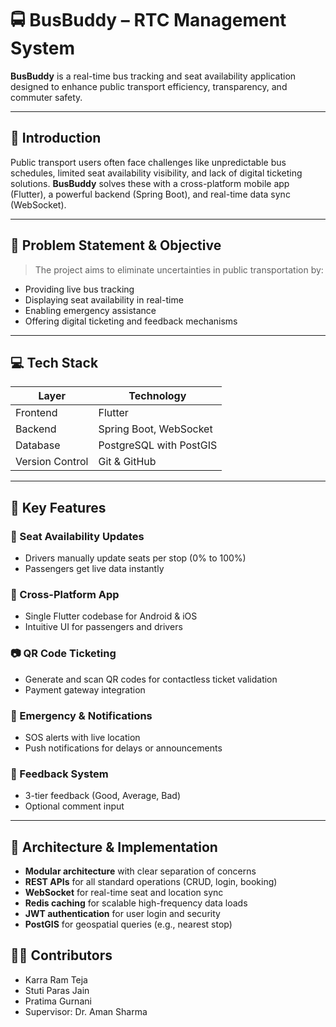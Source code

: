 # 🚍 BusBuddy – RTC Management System

**BusBuddy** is a real-time bus tracking and seat availability application designed to enhance public transport efficiency, transparency, and commuter safety.

---

## 🧠 Introduction

Public transport users often face challenges like unpredictable bus schedules, limited seat availability visibility, and lack of digital ticketing solutions. **BusBuddy** solves these with a cross-platform mobile app (Flutter), a powerful backend (Spring Boot), and real-time data sync (WebSocket).

---

## 🎯 Problem Statement & Objective

> The project aims to eliminate uncertainties in public transportation by:
- Providing live bus tracking
- Displaying seat availability in real-time
- Enabling emergency assistance
- Offering digital ticketing and feedback mechanisms

---

## 💻 Tech Stack

| Layer       | Technology               |
|-------------|---------------------------|
| Frontend    | Flutter                   |
| Backend     | Spring Boot, WebSocket    |
| Database    | PostgreSQL with PostGIS   |
| Version Control | Git & GitHub         |

---

## 🔑 Key Features

### 💺 Seat Availability Updates
- Drivers manually update seats per stop (0% to 100%)
- Passengers get live data instantly

### 📱 Cross-Platform App
- Single Flutter codebase for Android & iOS
- Intuitive UI for passengers and drivers

### 📷 QR Code Ticketing
- Generate and scan QR codes for contactless ticket validation
- Payment gateway integration

### 📢 Emergency & Notifications
- SOS alerts with live location
- Push notifications for delays or announcements

### 📝 Feedback System
- 3-tier feedback (Good, Average, Bad)
- Optional comment input

---

## 🔧 Architecture & Implementation

- **Modular architecture** with clear separation of concerns
- **REST APIs** for all standard operations (CRUD, login, booking)
- **WebSocket** for real-time seat and location sync
- **Redis caching** for scalable high-frequency data loads
- **JWT authentication** for user login and security
- **PostGIS** for geospatial queries (e.g., nearest stop)



## 🧑‍💻 Contributors

- Karra Ram Teja
- Stuti Paras Jain
- Pratima Gurnani
- Supervisor: Dr. Aman Sharma



